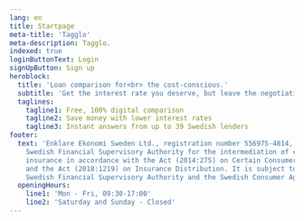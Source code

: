 ```yaml
---
lang: en
title: Startpage
meta-title: 'Tagglo'
meta-description: Tagglo.
indexed: true
loginButtonText: Login
signUpButton: Sign up
heroblock:
  title: 'Loan comparison for<br> the cost-conscious.'
  subtitle: 'Get the interest rate you deserve, but leave the negotiations with the lenders to us'
  taglines:
    tagline1: Free, 100% digital comparison
    tagline2: Save money with lower interest rates
    tagline3: Instant answers from up to 39 Swedish lenders
footer:
  text: 'Enklare Ekonomi Sweden Ltd., registration number 556975-4814, is authorized by the
    Swedish Financial Supervisory Authority for the intermediation of consumer credits and
    insurance in accordance with the Act (2014:275) on Certain Consumer Credit Activities
    and the Act (2018:1219) on Insurance Distribution. It is subject to supervision by the
    Swedish Financial Supervisory Authority and the Swedish Consumer Agency.'
  openingHours:
    line1: 'Mon - Fri, 09:30-17:00'
    line2: 'Saturday and Sunday - Closed'
---
```

